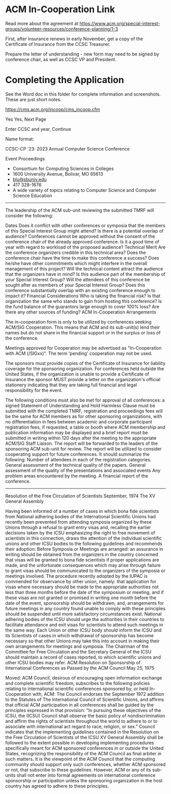 # ACM In-Cooperation Link

Read more about the agreement at <https://www.acm.org/special-interest-groups/volunteer-resources/conference-planning/1-3>

First, after insurance renews in early November, get a copy of the Certificate of Insurance from the CCSC Treasurer. 

Prepare the letter of understanding - new form may need to be signed by conference chair, as well as CCSC VP and President. 

# Completing the Application

See the Word doc in this folder for complete information and screenshots. These are just short notes. 

<https://cms.acm.org/incoop/cms_incoop.cfm>

Yes Yes, Next Page

Enter CCSC and year, Continue

Name format: 

CCSC-CP '23: 2023 Annual Computer Science Conference

Event Proceedings

- Consortium for Computing Sciences in Colleges
- 1600 University Avenue, Bolivar, MO 65613
- blu@sbuniv.edu
- 417 328-1676
- A wide variety of topics relating to Computer Science and Computer Science Education

-----
The leadership of the ACM sub-unit reviewing the submitted TMRF will consider the following:

Dates
Does it conflict with other conferences or symposia that the members of this Special Interest Group might attend?
Is there is a potential overlap of audience? Conferences cannot be approved without the consent of the conference chair of the already approved conference.
Is it a good time of year with regard to workload of the proposed audience?
Technical Merit
Are the conference organizers credible in this technical area?
Does the conference chair have the time to make this conference a success? Does he/she have other commitments which might interfere in the overall management of this project?
Will the technical content attract the audience that the organizers have in mind?
Is this audience part of the membership of your Special Interest Group?
Will the attendees of this conference be sought after as members of your Special Interest Group?
Does this conference substantially overlap with an existing conference enough to impact it?
Financial Considerations
Who is taking the financial risk?
Is that organization the same who stands to gain from hosting this conference?
Is the fund balance of the guarantors large enough to cover 100% loss?
Are there any other sources of funding?
ACM In-Cooperation Arrangements

The in-cooperation form is only to be utilized by conferences seeking ACM/SIG Cooperation. This means that ACM and its sub-unit(s) lend their names but do not share in the financial support or in the surplus or loss of the conference.

Meetings approved for Cooperation may be advertised as "In-Cooperation with ACM (/SIGxx)". The term 'pending' cooperation may not be used.

The sponsors must provide copies of the Certificate of Insurance for liability coverage for the sponsoring organization. For conferences held outside the United States, if the organization is unable to provide a Certificate of Insurance the sponsor MUST provide a letter on the organization's official stationery indicating that they are taking full financial and legal responsibility for the event.

The following conditions must also be met for approval of all conferences:
a signed Statement of Understanding and Hold Harmless Clause must be submitted with the completed TMRF,
registration and proceedings fees will be the same for ACM members as for other sponsoring organizations, with no differentiation in fees between academic and corporate participant registration fees,
if requested, a table or booth where ACM membership and publication information may be displayed and
a brief report must be submitted in writing within 120 days after the meeting to the appropriate ACM/SIG Staff Liaison. The report will be forwarded to the leaders of the sponsoring ACM sub-unit for review. The report will be utilized to consider cooperating support for future conferences. It should summarize the following:
Number of attendees in each of the registration categories.
General assessment of the technical quality of the papers.
General assessment of the quality of the presentations and associated events
Any problem areas encountered by the meeting.
A financial report of the conference.

-----

Resolution of the Free Circulation of Scientists
September, 1974
The XV General Assembly

Having been informed of a number of cases in which bona fide scientists from National adhering bodies of the International Scientific Unions had recently been prevented from attending symposia organized by these Unions through a refusal to grant entry visas and, recalling the earlier decisions taken by the ICSU emphasizing the right to free movement of scientists in this connection, draws the attention of the individual scientific unions and other ICSU bodies to the following guidelines and recommends their adoption:
Before Symposia or Meetings are arranged:
an assurance in writing should be obtained from the organizers in the country concerned that visas will be granted to bona fide scientists if proper applications are made, and
the unfortunate consequences which may arise through failure to grant visas should be communicated to the organizers of the symposia or meetings involved.
The procedure recently adopted by the IUPAC is commended for observance by other union, namely:
that application for visas where necessary should be made to the appropriate authorities not less than three months before the date of the symposium or meeting, and if these visas are not granted or promised in writing one month before the date of the event, sponsorship should be withdrawn, and,
arrangements for future meetings in any country found unable to comply with these principles should be suspended until more satisfactory circumstances exist.
National adhering bodies of the ICSU should urge the authorities in their countries to facilitate attendance and exit visas for scientists to attend such meetings in the same way.
Each Union or other ICSU body should inform the ICSU and its Scientists of cases in which withdrawal of sponsorship has become necessary so that other Unions may take this into account in making their own arrangements for meetings and symposia.
The Chairman of the Committee for Free Circulation and the Secretary General of the ICSU should maintain a record of cases reported, to which scientific unions and other ICSU bodies may refer.
ACM Resolution on Sponsorship of International Conferences as Passed by the ACM Council
May 25, 1975

Moved: ACM Council, desirous of encouraging open information exchange and complete scientific freedom, subscribes to the following policies relating to international scientific conferences sponsored by, or held In-Cooperation with, ACM:
The Council endorses the September 1972 addition to the Statutes of The International Council of Scientific Unions, and affirms that official ACM participation in all conferences shall be guided by the principles expressed in that provision: "In pursuing these objectives of the ICSU, the (ICSU) Council shall observe the basic policy of nondiscrimination and affirm the rights of scientists throughout the world to adhere to or to associate with international act regard to race, religion, or sex."
Council indicates that the implementing guidelines contained in the Resolution on the Free Circulation of Scientists of the ICSU XV General Assembly shall be followed to the extent possible in developing implementing procedures specifically meant for ACM sponsored conferences in or outside the United States, recognizing the responsibility of the ACM Council as final arbiter in such matters.
It is the viewpoint of the ACM Council that the computing community should support only such conferences, whether ACM sponsored or not, that subscribe to these guidelines. However, ACM or any of its sub-units shall not enter into formal agreements on international conference sponsorship or participation unless the sponsoring organization in the host country has agreed to adhere to these principles.



